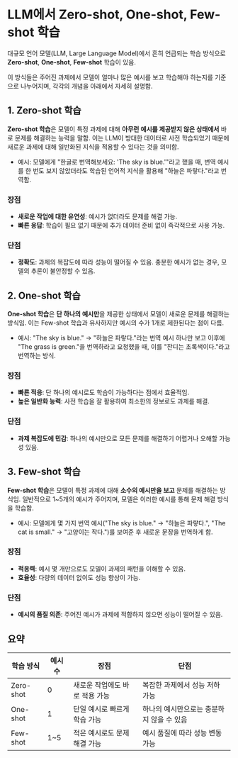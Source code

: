 # LLM에서 Zero-shot, One-shot, Few-shot 학습

대규모 언어 모델(LLM, Large Language Model)에서 흔히 언급되는 학습 방식으로 **Zero-shot**, **One-shot**, **Few-shot** 학습이 있음. 

이 방식들은 주어진 과제에서 모델이 얼마나 많은 예시를 보고 학습해야 하는지를 기준으로 나누어지며, 각각의 개념을 아래에서 자세히 설명함.

## 1. Zero-shot 학습

**Zero-shot 학습**은 모델이 특정 과제에 대해 **아무런 예시를 제공받지 않은 상태에서** 바로 문제를 해결하는 능력을 말함. 이는 LLM이 방대한 데이터로 사전 학습되었기 때문에 새로운 과제에 대해 일반화된 지식을 적용할 수 있다는 것을 의미함.

- 예시: 모델에게 "한글로 번역해보세요: 'The sky is blue.'"라고 했을 때, 번역 예시를 한 번도 보지 않았더라도 학습된 언어적 지식을 활용해 "하늘은 파랗다."라고 번역함.

### 장점
- **새로운 작업에 대한 유연성**: 예시가 없더라도 문제를 해결 가능.
- **빠른 응답**: 학습이 필요 없기 때문에 추가 데이터 준비 없이 즉각적으로 사용 가능.

### 단점
- **정확도**: 과제의 복잡도에 따라 성능이 떨어질 수 있음. 충분한 예시가 없는 경우, 모델의 추론이 불안정할 수 있음.

## 2. One-shot 학습

**One-shot 학습**은 **단 하나의 예시만**을 제공한 상태에서 모델이 새로운 문제를 해결하는 방식임. 이는 Few-shot 학습과 유사하지만 예시의 수가 1개로 제한된다는 점이 다름.

- 예시: "The sky is blue." → "하늘은 파랗다."라는 번역 예시 하나만 보고 이후에 "The grass is green."을 번역하라고 요청했을 때, 이를 "잔디는 초록색이다."라고 번역하는 방식.

### 장점
- **빠른 적응**: 단 하나의 예시로도 학습이 가능하다는 점에서 효율적임.
- **높은 일반화 능력**: 사전 학습을 잘 활용하여 최소한의 정보로도 과제를 해결.

### 단점
- **과제 복잡도에 민감**: 하나의 예시만으로 모든 문제를 해결하기 어렵거나 오해할 가능성 있음.

## 3. Few-shot 학습

**Few-shot 학습**은 모델이 특정 과제에 대해 **소수의 예시만을 보고** 문제를 해결하는 방식임. 일반적으로 1~5개의 예시가 주어지며, 모델은 이러한 예시를 통해 문제 해결 방식을 학습함.

- 예시: 모델에게 몇 가지 번역 예시("The sky is blue." → "하늘은 파랗다.", "The cat is small." → "고양이는 작다.")를 보여준 후 새로운 문장을 번역하게 함.

### 장점
- **적응력**: 예시 몇 개만으로도 모델이 과제의 패턴을 이해할 수 있음.
- **효율성**: 다량의 데이터 없이도 성능 향상이 가능.

### 단점
- **예시의 품질 의존**: 주어진 예시가 과제에 적합하지 않으면 성능이 떨어질 수 있음.

## 요약

| 학습 방식   | 예시 수   | 장점                                    | 단점                                    |
|-------------|-----------|-----------------------------------------|-----------------------------------------|
| Zero-shot   | 0         | 새로운 작업에도 바로 적용 가능           | 복잡한 과제에서 성능 저하 가능           |
| One-shot    | 1         | 단일 예시로 빠르게 학습 가능             | 하나의 예시만으로는 충분하지 않을 수 있음 |
| Few-shot    | 1~5       | 적은 예시로도 문제 해결 가능             | 예시 품질에 따라 성능 변동 가능          |
